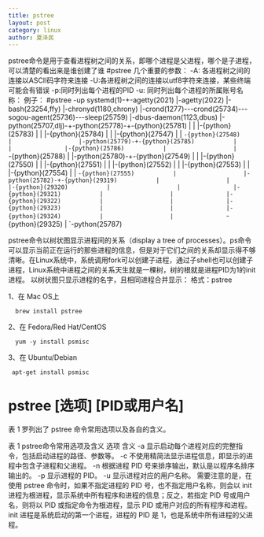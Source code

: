 ```yaml
---
title: pstree
layout: post
category: linux
author: 夏泽民
---
```

pstree命令是用于查看进程树之间的关系，即哪个进程是父进程，哪个是子进程，可以清楚的看出来是谁创建了谁
#pstree
几个重要的参数：
-A: 各进程树之间的连接以ASCII码字符来连接
-U:各进程树之间的连接以utf8字符来连接，某些终端可能会有错误
-p:同时列出每个进程的PID
-u: 同时列出每个进程的所属账号名称：
例子：
#pstree  -up
systemd(1)-+-agetty(2021)           |-agetty(2022)           |-bash(23254,ffy)           |-chronyd(1180,chrony)           |-crond(1277)---crond(25734)---sogou-agent(25736)---sleep(25759)           |-dbus-daemon(1123,dbus)                      |-python(25707,dlj)-+-python(25778)-+-{python}(25781)           |                   |               |-{python}(25783)           |                   |               |-{python}(25784)           |                   |               |-{python}(27547)           |                   |               `-{python}(27548)           |                   |-python(25779)-+-{python}(25785)           |                   |               |-{python}(25786)           |                   |               `-{python}(25788)           |                   |-python(25780)-+-{python}(27549)           |                   |               |-{python}(27550)           |                   |               |-{python}(27551)           |                   |               |-{python}(27552)           |                   |               |-{python}(27553)           |                   |               |-{python}(27554)           |                   |               `-{python}(27555)           |                   |-python(25782)-+-{python}(29319)           |                   |               |-{python}(29320)           |                   |               |-{python}(29321)           |                   |               |-{python}(29322)           |                   |               |-{python}(29323)           |                   |               |-{python}(29324)           |                   |               `-{python}(29325)           |                   `-python(25787)   
<!-- more -->
pstree命令以树状图显示进程间的关系（display a tree of processes）。ps命令可以显示当前正在运行的那些进程的信息，但是对于它们之间的关系却显示得不够清晰。在Linux系统中，系统调用fork可以创建子进程，通过子shell也可以创建子进程，Linux系统中进程之间的关系天生就是一棵树，树的根就是进程PID为1的init进程。
以树状图只显示进程的名字，且相同进程合并显示：
格式：pstree

1、在 Mac OS上

      brew install pstree

2、在 Fedora/Red Hat/CentOS

      yum -y install psmisc

3、在 Ubuntu/Debian

     apt-get install psmisc

# pstree [选项] [PID或用户名]

表 1 罗列出了 pstree 命令常用选项以及各自的含义。

表 1 pstree命令常用选项及含义
选项	含义
-a	显示启动每个进程对应的完整指令，包括启动进程的路径、参数等。
-c	不使用精简法显示进程信息，即显示的进程中包含子进程和父进程。
-n	根据进程 PID 号来排序输出，默认是以程序名排序输出的。
-p	显示进程的 PID。
-u	显示进程对应的用户名称。
需要注意的是，在使用 pstree 命令时，如果不指定进程的 PID 号，也不指定用户名称，则会以 init 进程为根进程，显示系统中所有程序和进程的信息；反之，若指定 PID 号或用户名，则将以 PID 或指定命令为根进程，显示 PID 或用户对应的所有程序和进程。
init 进程是系统启动的第一个进程，进程的 PID 是 1，也是系统中所有进程的父进程。


